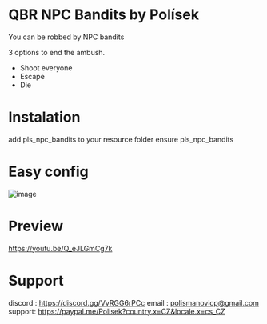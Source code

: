 # QBR NPC Bandits by Polísek

You can be robbed by NPC bandits


3 options to end the ambush.

- Shoot everyone
- Escape
- Die


# Instalation

add pls_npc_bandits to your resource folder
ensure pls_npc_bandits

# Easy config
![image](https://user-images.githubusercontent.com/107623238/188110684-cebc56d5-5cae-4ac8-8edb-93725c41cab9.png)


# Preview

https://youtu.be/Q_eJLGmCg7k



# Support
discord : https://discord.gg/VvRGG6rPCc
email : polismanovicp@gmail.com
support: https://paypal.me/Polisek?country.x=CZ&locale.x=cs_CZ
